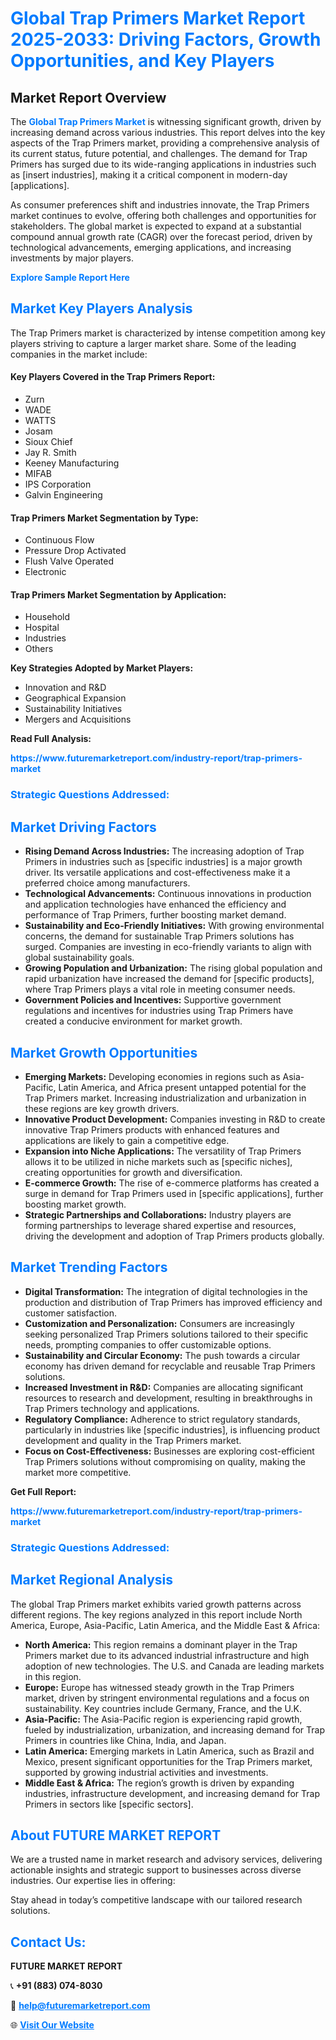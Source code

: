 <h1 style="color: #007BFF;">Global Trap Primers Market Report 2025-2033: Driving Factors, Growth Opportunities, and Key Players</h1>

<section id="overview">
<h2>Market Report Overview</h2>
<p>The <a href="https://www.futuremarketreport.com/industry-report/trap-primers-market" style="color: #007BFF; text-decoration: none;"><strong>Global Trap Primers Market</strong></a> is witnessing significant growth, driven by increasing demand across various industries. This report delves into the key aspects of the Trap Primers market, providing a comprehensive analysis of its current status, future potential, and challenges. The demand for Trap Primers has surged due to its wide-ranging applications in industries such as [insert industries], making it a critical component in modern-day [applications].</p>
<p>As consumer preferences shift and industries innovate, the Trap Primers market continues to evolve, offering both challenges and opportunities for stakeholders. The global market is expected to expand at a substantial compound annual growth rate (CAGR) over the forecast period, driven by technological advancements, emerging applications, and increasing investments by major players.</p>
</section>

<section id="overview">
<p><a href="https://www.futuremarketreport.com/request-sample/reportId=52309" style="color: #007BFF; text-decoration: none;"><strong>Explore Sample Report Here</strong></a></p>
</section>

<section id="key-players">
<h2 style="color: #007BFF;">Market Key Players Analysis</h2>
<p>The Trap Primers market is characterized by intense competition among key players striving to capture a larger market share. Some of the leading companies in the market include:</p>
<h4>Key Players Covered in the Trap Primers Report:</h4>
<ul><li>Zurn</li><li>WADE</li><li>WATTS</li><li>Josam</li><li>Sioux Chief</li><li>Jay R. Smith</li><li>Keeney Manufacturing</li><li>MIFAB</li><li>IPS Corporation</li><li>Galvin Engineering</li></ul>
<h4>Trap Primers Market Segmentation by Type:</h4>
<ul><li>Continuous Flow</li><li>Pressure Drop Activated</li><li>Flush Valve Operated</li><li>Electronic</li></ul>

<h4>Trap Primers Market Segmentation by Application:</h4>
<ul><li>Household</li><li>Hospital</li><li>Industries</li><li>Others</li></ul>
<p><strong>Key Strategies Adopted by Market Players:</strong></p>
<ul>
<li>Innovation and R&D</li>
<li>Geographical Expansion</li>
<li>Sustainability Initiatives</li>
<li>Mergers and Acquisitions</li>
</ul>
</section>

<section>
<p><strong>Read Full Analysis: </strong></p><a href="https://www.futuremarketreport.com/industry-report/trap-primers-market" style="color: #007BFF; text-decoration: none;"><strong>https://www.futuremarketreport.com/industry-report/trap-primers-market</strong></a>
<h3 style="color: #007BFF;">Strategic Questions Addressed:</h3>
</section>

<section id="driving-factors">
<h2 style="color: #007BFF;">Market Driving Factors</h2>
<ul>
<li><strong>Rising Demand Across Industries:</strong> The increasing adoption of Trap Primers in industries such as [specific industries] is a major growth driver. Its versatile applications and cost-effectiveness make it a preferred choice among manufacturers.</li>
<li><strong>Technological Advancements:</strong> Continuous innovations in production and application technologies have enhanced the efficiency and performance of Trap Primers, further boosting market demand.</li>
<li><strong>Sustainability and Eco-Friendly Initiatives:</strong> With growing environmental concerns, the demand for sustainable Trap Primers solutions has surged. Companies are investing in eco-friendly variants to align with global sustainability goals.</li>
<li><strong>Growing Population and Urbanization:</strong> The rising global population and rapid urbanization have increased the demand for [specific products], where Trap Primers plays a vital role in meeting consumer needs.</li>
<li><strong>Government Policies and Incentives:</strong> Supportive government regulations and incentives for industries using Trap Primers have created a conducive environment for market growth.</li>
</ul>
</section>

<section id="growth-opportunities">
<h2 style="color: #007BFF;">Market Growth Opportunities</h2>
<ul>
<li><strong>Emerging Markets:</strong> Developing economies in regions such as Asia-Pacific, Latin America, and Africa present untapped potential for the Trap Primers market. Increasing industrialization and urbanization in these regions are key growth drivers.</li>
<li><strong>Innovative Product Development:</strong> Companies investing in R&D to create innovative Trap Primers products with enhanced features and applications are likely to gain a competitive edge.</li>
<li><strong>Expansion into Niche Applications:</strong> The versatility of Trap Primers allows it to be utilized in niche markets such as [specific niches], creating opportunities for growth and diversification.</li>
<li><strong>E-commerce Growth:</strong> The rise of e-commerce platforms has created a surge in demand for Trap Primers used in [specific applications], further boosting market growth.</li>
<li><strong>Strategic Partnerships and Collaborations:</strong> Industry players are forming partnerships to leverage shared expertise and resources, driving the development and adoption of Trap Primers products globally.</li>
</ul>
</section>

<section id="trending-factors">
<h2 style="color: #007BFF;">Market Trending Factors</h2>
<ul>
<li><strong>Digital Transformation:</strong> The integration of digital technologies in the production and distribution of Trap Primers has improved efficiency and customer satisfaction.</li>
<li><strong>Customization and Personalization:</strong> Consumers are increasingly seeking personalized Trap Primers solutions tailored to their specific needs, prompting companies to offer customizable options.</li>
<li><strong>Sustainability and Circular Economy:</strong> The push towards a circular economy has driven demand for recyclable and reusable Trap Primers solutions.</li>
<li><strong>Increased Investment in R&D:</strong> Companies are allocating significant resources to research and development, resulting in breakthroughs in Trap Primers technology and applications.</li>
<li><strong>Regulatory Compliance:</strong> Adherence to strict regulatory standards, particularly in industries like [specific industries], is influencing product development and quality in the Trap Primers market.</li>
<li><strong>Focus on Cost-Effectiveness:</strong> Businesses are exploring cost-efficient Trap Primers solutions without compromising on quality, making the market more competitive.</li>
</ul>
</section>

<section>
<p><strong>Get Full Report: </strong></p><a href="https://www.futuremarketreport.com/industry-report/trap-primers-market" style="color: #007BFF; text-decoration: none;"><strong>https://www.futuremarketreport.com/industry-report/trap-primers-market</strong></a>
<h3 style="color: #007BFF;">Strategic Questions Addressed:</h3>
</section>


<section id="regional-analysis">
<h2 style="color: #007BFF;">Market Regional Analysis</h2>
<p>The global Trap Primers market exhibits varied growth patterns across different regions. The key regions analyzed in this report include North America, Europe, Asia-Pacific, Latin America, and the Middle East & Africa:</p>
<ul>
<li><strong>North America:</strong> This region remains a dominant player in the Trap Primers market due to its advanced industrial infrastructure and high adoption of new technologies. The U.S. and Canada are leading markets in this region.</li>
<li><strong>Europe:</strong> Europe has witnessed steady growth in the Trap Primers market, driven by stringent environmental regulations and a focus on sustainability. Key countries include Germany, France, and the U.K.</li>
<li><strong>Asia-Pacific:</strong> The Asia-Pacific region is experiencing rapid growth, fueled by industrialization, urbanization, and increasing demand for Trap Primers in countries like China, India, and Japan.</li>
<li><strong>Latin America:</strong> Emerging markets in Latin America, such as Brazil and Mexico, present significant opportunities for the Trap Primers market, supported by growing industrial activities and investments.</li>
<li><strong>Middle East & Africa:</strong> The region’s growth is driven by expanding industries, infrastructure development, and increasing demand for Trap Primers in sectors like [specific sectors].</li>
</ul>
</section>

<footer>
<h2 style="color: #007BFF;">About FUTURE MARKET REPORT</h2>
<p>We are a trusted name in market research and advisory services, delivering actionable insights and strategic support to businesses across diverse industries. Our expertise lies in offering:</p>

<p>Stay ahead in today’s competitive landscape with our tailored research solutions.</p>

<h2 style="color: #007BFF;">Contact Us:</h2>
<p><strong>FUTURE MARKET REPORT</strong></p>
<p>📞 <strong>+91 (883) 074-8030</strong></p>
<p>📧 <strong><a href="mailto:help@futuremarketreport.com" style="color: #007BFF;">help@futuremarketreport.com</a></strong></p>
<p>🌐 <strong><a href="https://www.futuremarketreport.com/" style="color: #007BFF;">Visit Our Website</a></strong></p>
</footer>
